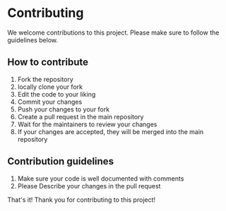 # Contributing

We welcome contributions to this project. Please make sure to follow the guidelines below.

## How to contribute

1. Fork the repository
2. locally clone your fork
3. Edit the code to your liking
4. Commit your changes
5. Push your changes to your fork
6. Create a pull request in the main repository
7. Wait for the maintainers to review your changes
8. If your changes are accepted, they will be merged into the main repository

## Contribution guidelines

1. Make sure your code is well documented with comments
2. Please Describe your changes in the pull request

That's it! Thank you for contributing to this project!
